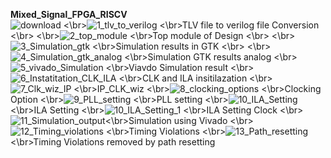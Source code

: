 
**Mixed_Signal_FPGA_RISCV**
</br>![download](https://user-images.githubusercontent.com/66528639/171029093-b7e74508-fe40-4708-9cda-f00e13095807.png)
<\br>![1_tlv_to_verilog](https://user-images.githubusercontent.com/66528639/171022536-90058c02-4512-4af4-93e2-0043f8a71ea1.jpg)
<\br>TLV file to verilog file Conversion
<\br>
<\br>![2_top_module](https://user-images.githubusercontent.com/66528639/171022609-6aa87fee-811c-491d-aa98-b081e882e6d2.jpg)
<\br>Top module of Design
<\br>
<\br>![3_Simulation_gtk](https://user-images.githubusercontent.com/66528639/171022718-478e4136-36f8-4b36-a396-7b2d23b969f2.jpg)
<\br>Simulation results in GTK
<\br>
<\br>![4_Simulation_gtk_analog](https://user-images.githubusercontent.com/66528639/171022892-9b880e1f-8329-47b9-af67-6ea134d4b02a.jpg)
<\br>Simulation GTK results analog
<\br>![5_vivado_Simulation](https://user-images.githubusercontent.com/66528639/171023058-52fe84e8-ec7f-4f86-ae2f-9b6e0b1b17ea.jpg)
<\br>Viavdo Simulation result
<\br>![6_Instatitation_CLK_ILA](https://user-images.githubusercontent.com/66528639/171023126-d72bb975-5933-43cd-a436-c9b218885357.jpg)
<\br>CLK and ILA insitilazation
<\br>![7_Clk_wiz_IP](https://user-images.githubusercontent.com/66528639/171023217-f1937452-8a39-4472-8b1c-98182a3a89de.jpg)
<\br>IP_CLK_wiz
<\br>![8_clocking_options](https://user-images.githubusercontent.com/66528639/171023343-54e682e8-3413-47f3-8837-dd7f3028a1d0.jpg)
<\br>Clocking Option
<\br>![9_PLL_setting](https://user-images.githubusercontent.com/66528639/171023386-2740fd80-c024-4bc5-b373-4b1b3779f07e.jpg)
<\br>PLL setting
<\br>![10_ILA_Setting](https://user-images.githubusercontent.com/66528639/171023520-ed104273-9907-4fc8-9eb9-efacf253cdc2.jpg)
<\br>ILA Setting
<\br>![10_ILA_Setting_1](https://user-images.githubusercontent.com/66528639/171023564-28d83c55-057b-4c43-8e74-00fc95a3a805.jpg)
<\br>ILA Setting Clock
<\br>![11_Simulation_output](https://user-images.githubusercontent.com/66528639/171023614-f098c032-9be4-4e94-ad12-d8fa861a284d.jpg)<\br>Simulation using Vivado
<\br>![12_Timing_violations](https://user-images.githubusercontent.com/66528639/171023712-4fc8d545-d915-4e41-bcd6-a9cbbf4462c0.jpg)
<\br>Timing Violations
<\br>![13_Path_resetting](https://user-images.githubusercontent.com/66528639/171023737-8bf39321-a96d-47d5-beb6-d4c99c6c5288.jpg)
<\br>Timing Violations removed by path resetting

